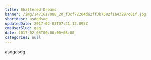 ```yaml
---
title: Shattered Dreams
banner: /img/1471617088_20_f3cf72204da2ff3b7582f1a43297c81f.jpg
shortdesc: asdgdsag
updatedDate: 2017-02-03T07:41:12.895Z
cmsUserSlug: gag
date: 2017-02-03T00:00:00+08:00
categories: null
---
```


asdgasdg